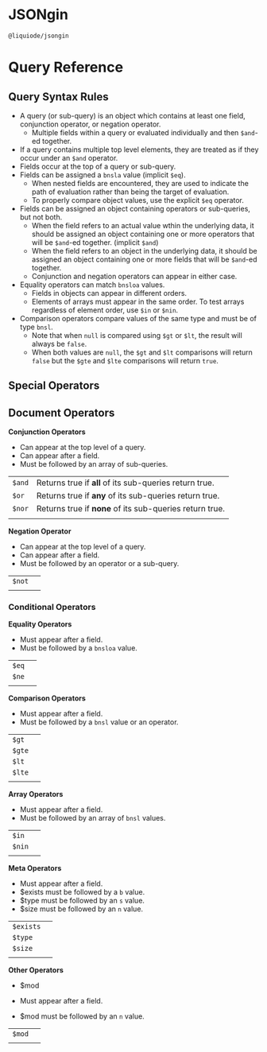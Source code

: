 # JSONgin
`@liquiode/jsongin`


# Query Reference


Query Syntax Rules
---------------------------------------------------------------------

- A query (or sub-query) is an object which contains at least one field, conjunction operator, or negation operator.
	- Multiple fields within a query or evaluated individually and then `$and`-ed together.
- If a query contains multiple top level elements, they are treated as if they occur under an `$and` operator.
- Fields occur at the top of a query or sub-query.
- Fields can be assigned a `bnsla` value (implicit `$eq`).
	- When nested fields are encountered, they are used to indicate the path of evaluation rather than being the target of evaluation.
	- To properly compare object values, use the explicit `$eq` operator.
- Fields can be assigned an object containing operators or sub-queries, but not both.
	- When the field refers to an actual value wthin the underlying data, it should be assigned an object containing one or more operators that will be `$and`-ed together. (implicit `$and`)
	- When the field refers to an object in the underlying data, it should be assigned an object containing one or more fields that will be `$and`-ed together.
	- Conjunction and negation operators can appear in either case.
- Equality operators can match `bnsloa` values.
	- Fields in objects can appear in different orders.
	- Elements of arrays must appear in the same order. To test arrays regardless of element order, use `$in` or `$nin`.
- Comparison operators compare values of the same type and must be of type `bnsl`.
	- Note that when `null` is compared using `$gt` or `$lt`, the result will always be `false`.
	- When both values are `null`, the `$gt` and `$lt` comparisons will return `false` but the `$gte` and `$lte` comparisons will return `true`.


Special Operators
---------------------------------------------------------------------


Document Operators
---------------------------------------------------------------------

**Conjunction Operators**

- Can appear at the top level of a query.
- Can appear after a field.
- Must be followed by an array of sub-queries.

|          |    |
|----------|----|
| `$and`   | Returns true if **all** of its sub-queries return true. |
| `$or`    | Returns true if **any** of its sub-queries return true. |
| `$nor`   | Returns true if **none** of its sub-queries return true. |
|          |    |


**Negation Operator**

- Can appear at the top level of a query.
- Can appear after a field.
- Must be followed by an operator or a sub-query.

|          |    |
|----------|----|
| `$not`   |    |
|          |    |

### Conditional Operators

**Equality Operators**

- Must appear after a field.
- Must be followed by a `bnsloa` value.

|          |    |
|----------|----|
| `$eq`    |    |
| `$ne`    |    |
|          |    |

**Comparison Operators**

- Must appear after a field.
- Must be followed by a `bnsl` value or an operator.

|          |    |
|----------|----|
| `$gt`    |    |
| `$gte`   |    |
| `$lt`    |    |
| `$lte`   |    |
|          |    |

**Array Operators**

- Must appear after a field.
- Must be followed by an array of `bnsl` values.

|          |    |
|----------|----|
| `$in`    |    |
| `$nin`   |    |
|          |    |

**Meta Operators**

- Must appear after a field.
- $exists must be followed by a `b` value.
- $type must be followed by an `s` value.
- $size must be followed by an `n` value.

|           |    |
|-----------|----|
| `$exists` |    |
| `$type`   |    |
| `$size`   |    |
|           |    |

**Other Operators**

- $mod

- Must appear after a field.
- $mod must be followed by an `n` value.

|          |    |
|----------|----|
| `$mod`   |    |
|          |    |

